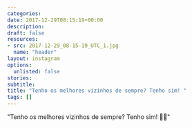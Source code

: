 ```yaml
---
categories:
date: 2017-12-29T08:15:19+00:00
description:
draft: false
resources:
- src: 2017-12-29_08-15-19_UTC_1.jpg
  name: "header"
layout: instagram
options:
  unlisted: false
stories:
subtitle:
title: "Tenho os melhores vizinhos de sempre? Tenho sim! "
tags: []
---
```


"Tenho os melhores vizinhos de sempre? Tenho sim! 🤩🤤"
